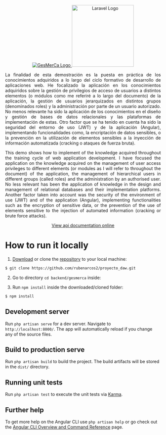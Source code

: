 <p align="center">
    <a href="https://vps.rarcos.com:10448/" target="_blank">
        <img src="./src/assets/img/icons/gesmerca.png" alt="GesMerCa Logo">
    </a>
    <a href="https://laravel.com/" target="_blank">
        <img src="https://raw.githubusercontent.com/laravel/art/master/logo-lockup/5%20SVG/2%20CMYK/1%20Full%20Color/laravel-logolockup-cmyk-red.svg" width=200 alt="Laravel Logo">
    </a>
</p>

<p align="justify">La finalidad de esta demostración es la puesta en práctica de los conocimientos adquiridos a lo largo del ciclo formativo de desarrollo de aplicaciones web.
He focalizado la aplicación en los conocimientos adquiridos sobre la gestión de privilegios de acceso de usuarios a distintos elementos (o módulos como me referiré a lo largo del documento) de la aplicación, la gestión de usuarios jerarquizados en distintos grupos (denominados roles) y la administración por parte de un usuario autorizado. No menos relevante ha sido la aplicación de los conocimientos en el diseño y gestión de bases de datos relacionales y las plataformas de implementación de estas. Otro factor que se ha tenido en cuenta ha sido la seguridad del entorno de uso (JWT) y de la aplicación (Angular), implementando funcionalidades como, la encriptación de datos sensibles, o la prevención en la utilización de elementos sensibles a la inyección de información automatizada (cracking o ataques de fuerza bruta).</p>

<p align="justify">This demo shows how to implement of the knowledge acquired throughout the training cycle of web application development.
I have focused the application on the knowledge acquired on the management of user access privileges to different elements (or modules as I will refer to throughout the document) of the application, the management of hierarchical users in different groups (called roles) and the administration by an authorised user. No less relevant has been the application of knowledge in the design and management of relational databases and their implementation platforms. Another factor taken into account was the security of the environment of use (JWT) and of the application (Angular), implementing functionalities such as the encryption of sensitive data, or the prevention of the use of elements sensitive to the injection of automated information (cracking or brute force attacks).</p>

<p align="center"><a href="https://vps.rarcos.com:10447/" target="_blank">View api documentation online</a></p>

# How to run it locally

1. [Download](https://github.com/rubenarcos2/proyecto_daw/archive/refs/heads/main.zip) or clone the [repository](https://github.com/rubenarcos2/proyecto_daw.git) to your local machine:

```bash
$ git clone https://github.com/rubenarcos2/proyecto_daw.git
```

2. Go to directory `cd backend/gesmerca` inside:

3. Run `npm install` inside the downloaded/cloned folder:

```bash
$ npm install
```

## Development server

Run `php artisan serve` for a dev server. Navigate to `http://localhost:8000/`. The app will automatically reload if you change any of the source files.

## Build to production serve

Run `php artisan build` to build the project. The build artifacts will be stored in the `dist/` directory.

## Running unit tests

Run `php artisan test` to execute the unit tests via [Karma](https://karma-runner.github.io).

## Further help

To get more help on the Angular CLI use `php artisan help` or go check out the [Angular CLI Overview and Command Reference](https://angular.io/cli) page.
